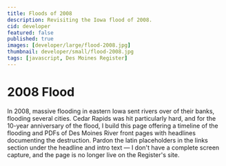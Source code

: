 ```yaml
---
title: Floods of 2008
description: Revisiting the Iowa flood of 2008.
cid: developer
featured: false
published: true
images: [developer/large/flood-2008.jpg]
thumbnail: developer/small/flood-2008.jpg
tags: [javascript, Des Moines Register]
---
```


# 2008 Flood

In 2008, massive flooding in eastern Iowa sent rivers over of their banks, flooding several cities. Cedar Rapids was hit particularly hard, and for the 10-year anniversary of the flood, I build this page offering a timeline of the flooding and PDFs of Des Moines River front pages with headlines documenting the destruction. Pardon the latin placeholders in the links section under the headline and intro text — I don't have a complete screen capture, and the page is no longer live on the Register's site.
